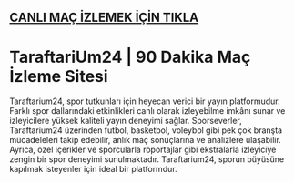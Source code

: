 ## <a href="https://shorten.is/nanotv">CANLI MAÇ İZLEMEK İÇİN TIKLA</a>

# TaraftariUm24 | 90 Dakika Maç İzleme Sitesi

Taraftarium24, spor tutkunları için heyecan verici bir yayın platformudur. Farklı spor dallarındaki etkinlikleri canlı olarak izleyebilme imkânı sunar ve izleyicilere yüksek kaliteli yayın deneyimi sağlar. Sporseverler, Taraftarium24 üzerinden futbol, basketbol, voleybol gibi pek çok branşta mücadeleleri takip edebilir, anlık maç sonuçlarına ve analizlere ulaşabilir. Ayrıca, özel içerikler ve sporcularla röportajlar gibi ekstralarla izleyiciye zengin bir spor deneyimi sunulmaktadır. Taraftarium24, sporun büyüsüne kapılmak isteyenler için ideal bir platformdur.
